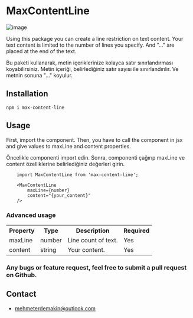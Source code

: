 # MaxContentLine
![image](https://i.ibb.co/tC7RYKd/max-Content-Line.png)

Using this package you can create a line restriction on text content. Your text content is limited to the number of lines you specify. And "..." are placed at the end of the text.

Bu paketi kullanarak, metin içeriklerinize kolayca satır sınırlandırması koyabilirsiniz. Metin içeriği, belirlediğiniz satır sayısı ile sınırlandırılır. Ve metnin sonuna "..." koyulur. 

## Installation
``` 
npm i max-content-line
```

## Usage
First, import the component. Then, you have to call the component in jsx and give values ​​to maxLine and content properties.

Öncelikle componenti import edin. Sonra, componenti çağırıp maxLine ve content özelliklerine belirlediğiniz değerleri girin. 

```
    import MaxContentLine from 'max-content-line';
```

```
    <MaxContentLine
        maxLine={number}
        content="{your_content}"
    />
```
### Advanced usage

<table>
	<tr>
		<th>Property</th>
		<th>Type</th>
		<th>Description</th>
		<th>Required</th>
	</tr>
	<tr>
		<td>maxLine</td>
		<td>number</td>
		<td>Line count of text.</td>
		<td>Yes</td>
	</tr>
	<tr>
		<td>content</td>
		<td>string</td>
		<td>Your content.</td>
		<td>Yes</td>
	</tr>
	
</table>

### Any bugs or feature request, feel free to submit a pull request on Github.

## Contact
- [mehmeterdemakin@outlook.com](mailto:mehmeterdemakin@outlook.com)

